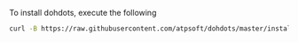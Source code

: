 To install dohdots, execute the following
``` bash
curl -B https://raw.githubusercontent.com/atpsoft/dohdots/master/install.rb | ruby
```
